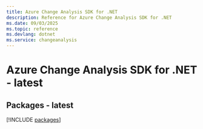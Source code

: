 ```yaml
---
title: Azure Change Analysis SDK for .NET
description: Reference for Azure Change Analysis SDK for .NET
ms.date: 09/03/2025
ms.topic: reference
ms.devlang: dotnet
ms.service: changeanalysis
---
```

# Azure Change Analysis SDK for .NET - latest
## Packages - latest
[!INCLUDE [packages](change-analysis-index.md)]